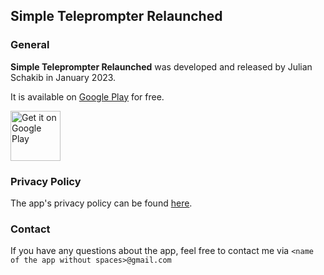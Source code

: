 ## Simple Teleprompter Relaunched

### General

**Simple Teleprompter Relaunched** was developed and released by Julian Schakib in January 2023.

It is available on [Google Play](https://play.google.com/store/apps/details?id=com.julianschakib.telerelaunched) for free.

[<img src="https://play.google.com/intl/en_us/badges/images/generic/en-play-badge.png"
    alt="Get it on Google Play" 
    height="80">](https://play.google.com/store/apps/details?id=com.julianschakib.telerelaunched)

### Privacy Policy

The app's privacy policy can be found [here](/privacy_policy.html).

### Contact

If you have any questions about the app, feel free to contact me via `<name of the app without spaces>@gmail.com`
